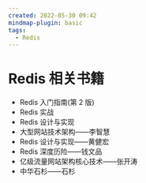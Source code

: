 ```yaml
---
created: 2022-05-30 09:42
mindmap-plugin: basic
tags:
  - Redis
---
```


# Redis 相关书籍

- Redis 入门指南(第 2 版)
- Redis 实战
- Redis 设计与实现
- 大型网站技术架构——李智慧
- Redis 设计与实现——黄健宏
- Redis 深度历险——钱文品
- 亿级流量网站架构核心技术——张开涛
- 中华石杉——石杉
